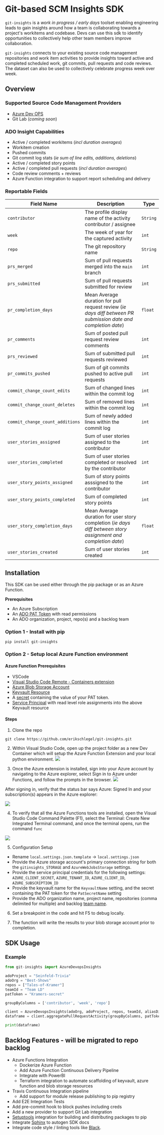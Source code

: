 # Git-based SCM Insights SDK
`git-insights` is a _work in progress / early days_ toolset enabling engineering leads to gain insights around how a team is collaborating towards a project's workitems and codebase. Devs can use this sdk to identify opportunities to collectively help other team members improve collaboration.

`git-insights` connects to your existing source code management repositories and work item activities to provide insights toward active and completed scheduled work, git commits, pull requests and code reviews. The dataset can also be used to collectively celebrate progress week over week.

## Overview

### Supported Source Code Management Providers
- [Azure Dev OPS](https://azure.microsoft.com/en-us/services/devops/)
- Git Lab (_coming soon_)

### ADO Insight Capabilities
 - Active / completed workitems (_incl duration averages_)
 - Workitem creation
 - Pushed commits
 - Git commit log stats (_ie sum of line edits, additions, deletions_)
 - Active / completed story points
 - Active / completed pull requests (_incl duration averages_)
 - Code review comments + reviews
 - Azure Function integration to support report scheduling and delivery

### Reportable Fields
| Field Name  | Description | Type |
| ------------- | ------------- | ------------- |
| `contributor`  | The profile display name of the activity contributor / assignee  | `String` |
| `week`  | The week of year for the captured activity  | `int` |
| `repo`  | The git repository name  | `String` |
| `prs_merged`  | Sum of pull requests merged into the `main` branch  | `int` |
| `prs_submitted`  | Sum of pull requests submitted for review  | `int` |
| `pr_completion_days`  | Mean Average duration for pull request review (_ie days diff between PR submission date and completion date_)  | `float` |
| `pr_comments`  | Sum of posted pull request review comments | `int` |
| `prs_reviewed`  | Sum of submitted pull requests reviewed | `int` |
| `pr_commits_pushed`  | Sum of git commits pushed to active pull requests | `int` |
| `commit_change_count_edits`  | Sum of changed lines within the commit log | `int` |
| `commit_change_count_deletes`  | Sum of removed lines within the commit log | `int` |
| `commit_change_count_additions`  | Sum of newly added lines within the commit log | `int` |
| `user_stories_assigned`  | Sum of user stories assigned to the contributor | `int` |
| `user_stories_completed`  | Sum of user stories completed or resolved by the contributor | `int` |
| `user_story_points_assigned`  | Sum of story points asssigned to the contributor | `int` |
| `user_story_points_completed`  | Sum of completed story points | `int` |
| `user_story_completion_days`  | Mean Average duration for user story completion (_ie days diff between story assignment and completion date_) | `float` |
| `user_stories_created`  | Sum of user stories created | `int` |

## Installation

This SDK can be used either through the pip package or as an Azure Function.

**Prerequisites**
- An Azure Subscription
- An [ADO PAT Token](https://docs.microsoft.com/en-us/azure/devops/organizations/accounts/use-personal-access-tokens-to-authenticate?view=azure-devops&tabs=preview-page#create-a-pat) with read permissions
- An ADO organization, project, repo(s) and a backlog team

### Option 1 - Install with pip

```
pip install git-insights
```

### Option 2 - Setup local Azure Function environment

#### Azure Function Prerequisites
- VSCode
- [Visual Studio Code Remote - Containers extension](https://code.visualstudio.com/docs/remote/containers)
- [Azure Blob Storage Account](https://docs.microsoft.com/en-us/azure/storage/blobs/storage-blob-create-account-block-blob?tabs=azure-portal)
- [Keyvault Resource](https://docs.microsoft.com/en-us/azure/key-vault/secrets/quick-create-portal#create-a-vault)
- A [secret](https://docs.microsoft.com/en-us/azure/key-vault/secrets/quick-create-portal#add-a-secret-to-key-vault) containing the value of your PAT token.
- [Service Principal](https://docs.microsoft.com/en-us/azure/active-directory/develop/howto-create-service-principal-portal) with read level role assignments into the above Keyvault resource

#### Steps
1. Clone the repo
```
git clone https://github.com/erikschlegel/git-insights.git
```

2. Within Visual Studio Code, open up the project folder as a new Dev Container which will setup the Azure Function Extension and your local python environment.
![](https://code.visualstudio.com/assets/docs/remote/containers/dev-container-progress.png)

3. Once the Azure extension is installed, sign into your Azure account by navigating to the Azure explorer, select Sign in to Azure under Functions, and follow the prompts in the browser.
![](https://docs.microsoft.com/en-us/azure/developer/python/media/tutorial-vs-code-serverless-python/azure-sign-in.png)

After signing in, verify that the status bar says Azure: Signed In and your subscription(s) appears in the Azure explorer:

![](https://docs.microsoft.com/en-us/azure/developer/python/media/tutorial-vs-code-serverless-python/azure-account-status-bar.png)

4. To verify that all the Azure Functions tools are installed, open the Visual Studio Code Command Palette (F1), select the Terminal: Create New Integrated Terminal command, and once the terminal opens, run the command `func`

![](https://docs.microsoft.com/en-us/azure/developer/python/media/tutorial-vs-code-serverless-python/check-azure-functions-tools-prerequisites-in-visual-studio-code.png)

5. Configuration Setup
- Rename `local.settings.json.template` -> `local.settings.json`
- Provide the Azure storage account's primary connection string for both the `gitinsights_STORAGE` and `AzureWebJobsStorage` settings.
- Provide the service principal credentials for the following settings: `AZURE_CLIENT_SECRET`, `AZURE_TENANT_ID`, `AZURE_CLIENT_ID`, `AZURE_SUBSCRIPTION_ID`
- Provide the keyvault name for the `KeyvaultName` setting, and the secret containing the PAT token for the `PatSecretName` setting
- Provide the ADO organization name, project name, repositories (comma delimited for multiple) and backlog [team name](https://docs.microsoft.com/en-us/azure/devops/organizations/settings/add-teams?bc=%2Fazure%2Fdevops%2Fboards%2Fbreadcrumb%2Ftoc.json&toc=%2Fazure%2Fdevops%2Fboards%2Ftoc.json&view=azure-devops&tabs=preview-page).

6. Set a breakpoint in the code and hit F5 to debug locally.

7. The function will write the results to your blob storage account prior to completion.

## SDK Usage

### Example

```python
from git-insights import AzureDevopsInsights

adoProject = "Seinfeld-Trivia"
adoOrg = "Best-Shows"
repos = ["Tales-of-Kramer"]
teamId = "Team LD"
patToken = "Kramers-secret"

groupByColumns = ['contributor', 'week', 'repo']

client = AzureDevopsInsights(adoOrg, adoProject, repos, teamId, aliasDict)
dataframe = client.aggregatePullRequestActivity(groupByColumns, patToken)

print(dataframe)
```

## Backlog Features - will be migrated to repo backlog
- Azure Functions Integration
  - Dockerize Azure Function
  - Add Azure Function Continuous Delivery Pipeline
  - Integrate with PowerBI
  - Terraform integration to automate scaffolding of keyvault, azure function and blob storage resources
- Travis Continuous Integration pipeline
  - Add support for module release publishing to pip registry
- Add E2E Integration Tests
- Add pre-commit hook to block pushes including creds
- Add a new provider to support Git Lab integration
- [Setuptools](https://setuptools.readthedocs.io/en/latest/setuptools.html) integration for building and distributing packages to pip
- Integrate [Sphinx](https://www.sphinx-doc.org/en/master/) to autogen SDK docs
- Integrate code style / linting tools like [Black](https://github.com/psf/black).
